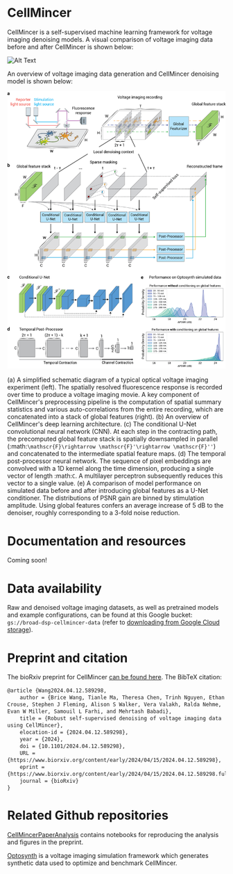 CellMincer
===========

CellMincer is a self-supervised machine learning framework for voltage imaging denoising models. A visual comparison of voltage imaging data before and after CellMincer is shown below:

![Alt Text](./docs/source/_static/graphics/raw_denoised_traces.gif)

An overview of voltage imaging data generation and CellMincer denoising model is shown below:

![Alt Text](./docs/source/_static/graphics/fig1-cellmincer-schem.png)

(a) A simplified schematic diagram of a typical optical voltage imaging experiment (left). The spatially resolved fluorescence response is recorded over time to produce a voltage imaging movie. A key component of CellMincer's preprocessing pipeline is the computation of spatial summary statistics and various auto-correlations from the entire recording, which are concatenated into a stack of global features (right). (b) An overview of CellMincer's deep learning architecture. (c) The conditional U-Net convolutional neural network (CNN). At each step in the contracting path, the precomputed global feature stack is spatially downsampled in parallel (:math:`\mathscr{F}\rightarrow \mathscr{F}'\rightarrow \mathscr{F}''`) and concatenated to the intermediate spatial feature maps. (d) The temporal post-processor neural network. The sequence of pixel embeddings are convolved with a 1D kernel along the time dimension, producing a single vector of length :math:`C`. A multilayer perceptron subsequently reduces this vector to a single value. (e) A comparison of model performance on simulated data before and after introducing global features as a U-Net conditioner. The distributions of PSNR gain are binned by stimulation amplitude. Using global features confers an average increase of 5 dB to the denoiser, roughly corresponding to a 3-fold noise reduction.

# Documentation and resources

Coming soon!

# Data availability

Raw and denoised voltage imaging datasets, as well as pretrained models and example configurations, can be found at this Google bucket: `gs://broad-dsp-cellmincer-data` (refer to [downloading from Google Cloud storage](https://cloud.google.com/storage/docs/uploads-downloads)).

# Preprint and citation
The bioRxiv preprint for CellMincer [can be found here](https://www.biorxiv.org/content/10.1101/2024.04.12.589298v1). The BibTeX citation:
```
@article {Wang2024.04.12.589298,
    author = {Brice Wang, Tianle Ma, Theresa Chen, Trinh Nguyen, Ethan Crouse, Stephen J Fleming, Alison S Walker, Vera Valakh, Ralda Nehme, Evan W Miller, Samouil L Farhi, and Mehrtash Babadi},
    title = {Robust self-supervised denoising of voltage imaging data using CellMincer},
    elocation-id = {2024.04.12.589298},
    year = {2024},
    doi = {10.1101/2024.04.12.589298},
    URL = {https://www.biorxiv.org/content/early/2024/04/15/2024.04.12.589298},
    eprint = {https://www.biorxiv.org/content/early/2024/04/15/2024.04.12.589298.full.pdf},
    journal = {bioRxiv}
}
```

# Related Github repositories

[CellMincerPaperAnalysis](https://github.com/cellarium-ai/CellMincerPaperAnalysis) contains notebooks for reproducing the analysis and figures in the preprint.

[Optosynth](https://github.com/cellarium-ai/Optosynth) is a voltage imaging simulation framework which generates synthetic data used to optimize and benchmark CellMincer.